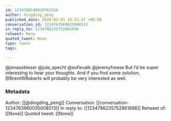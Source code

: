 ```yaml
---
id: 1234786540829761538
author: dingding_peng
published_date: 2020-03-03 10:23:47 +00:00
conversation_id: 1234763960035008513
in_reply_to: 1234786235752861696
retweet: None
quoted_tweet: None
type: tweet
tags:

---
```


@jonasobleser @jule_specht @sofievalk @jeremyfreese But I’d be super interesting to hear your thoughts. And if you find some solution, @BrentWRoberts will probably be very interested as well.

### Metadata

Author: [[@dingding_peng]]
Conversation: [[conversation-1234763960035008513]]
In reply to: [[1234786235752861696]]
Retweet of: [[None]]
Quoted tweet: [[None]]
